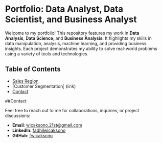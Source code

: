 # Portfolio: Data Analyst, Data Scientist, and Business Analyst

Welcome to my portfolio! This repository features my work in **Data Analysis**, **Data Science**, and **Business Analysis**. It highlights my skills in data manipulation, analysis, machine learning, and providing business insights. Each project demonstrates my ability to solve real-world problems using a variety of tools and technologies.

## Table of Contents

- [Sales Region](link)
- [Customer Segmentation] (link)
- [Contact](#Contact)

##Contact

Feel free to reach out to me for collaborations, inquiries, or project discussions:

- **Email**: [wicaksono.21st@gmail.com](mailto:wicaksono.21st@gmail.com)
- **LinkedIn**: [fadhilwicaksono](https://www.linkedin.com/in/fadhilwicaksononr/)
- **GitHub**: [fwicaksono](https://github.com/fwicaksono)



